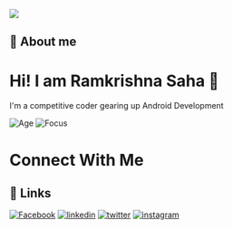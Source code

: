 
![](https://down-yuantu.pngtree.com/element_our/bg/20200304/bg/17e9ba6b8e820.png?e=1630481883&st=MTg0Njk5MDk1ODE1N2NiYzRlZGVhNzQ3ODYyY2U1YzI&n=%E2%80%94Pngtree%E2%80%94modern+flat+design+concept+of_5333346.png)

    
## 🚀 About me


  
# Hi! I am Ramkrishna Saha 👋

I'm a competitive coder gearing up Android Development

![Age](https://img.shields.io/badge/Age-21-brightgreen)
![Focus](https://img.shields.io/badge/Focus-Android-brightgreen)



  
# Connect With Me

  
## 🔗 Links
[![Facebook](https://img.shields.io/badge/facebook-%232E87FB.svg?&style=for-the-badge&logo=facebook&logoColor=white)](https://www.facebook.com/raj.saha.450) 
[![linkedin](https://img.shields.io/badge/linkedin-0A66C2?style=for-the-badge&logo=linkedin&logoColor=white)](https://www.linkedin.com/in/ramkrishna-saha-334281214/)
[![twitter](https://img.shields.io/badge/twitter-1DA1F2?style=for-the-badge&logo=twitter&logoColor=white)](https://twitter.com/Ramkris36097640)
[![instagram](https://img.shields.io/badge/instagram-%23000000.svg?&style=for-the-badge&logo=instagram&logoColor=white)](https://www.instagram.com/raj_saha_king/)
  
